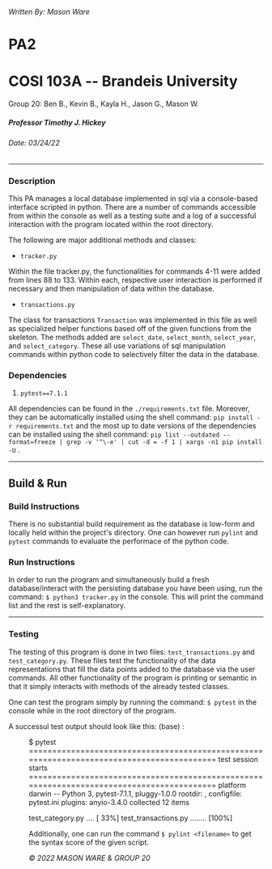 _Written By: Mason Ware_

PA2
===

COSI 103A -- Brandeis University
================================
Group 20: Ben B., Kevin B., Kayla H., Jason G., Mason W.

##### Professor Timothy J. Hickey

###### Date: 03/24/22

* * *

### Description

This PA manages a local database implemented in sql via a console-based interface scripted in python. There are a number of commands accessible from within the console as well as a testing suite and a log of a successful interaction with the program located within the root directory.

The following are major additional methods and classes:

* `tracker.py`

Within the file tracker.py, the functionalities for commands 4-11 were added from lines 88 to 133. Within each, respective user interaction is performed if necessary and then manipulation of data within the database.

* `transactions.py`

The class for transactions `Transaction` was implemented in this file as well as specialized helper functions based off of the given functions from the skeleton. The methods added are `select_date`, `select_month`, `select_year`, and `select_category`. These all use variations of sql manipulation commands within python code to selectively filter the data in the database.


### Dependencies

1.  `pytest==7.1.1`

All dependencies can be found in the `./requirements.txt` file. Moreover, they can be automatically installed using the shell command: `pip install -r requirements.txt` and the most up to date versions of the dependencies can be installed using the shell command: `pip list --outdated --format=freeze | grep -v '^\-e' | cut -d = -f 1 | xargs -n1 pip install -U` .

  

* * *

Build & Run
-----------

### Build Instructions

There is no substantial build requirement as the database is low-form and locally held within the project's directory. One can however run `pylint` and `pytest` commands to evaluate the performace of the python code.

### Run Instructions

In order to run the program and simultaneously build a fresh database/interact with the persisting database you have been using, run the command: `$ python3 tracker.py` in the console. This will print the command list and the rest is self-explanatory.

* * *

### Testing

The testing of this program is done in two files: `test_transactions.py` and `test_category.py`. These files test the functionality of the data representations that fill the data points added to the database via the user commands. All other functionality of the program is printing or semantic in that it simply interacts with methods of the already tested classes. 

One can test the program simply by running the command: `$ pytest` in the console while in the root directory of the program.

A successul test output should look like this:
(base) <device>:<dir> <user>$ pytest
========================================================================================== test session starts ==========================================================================================
platform darwin -- Python 3, pytest-7.1.1, pluggy-1.0.0
rootdir: <route>, configfile: pytest.ini
plugins: anyio-3.4.0
collected 12 items                                                                                                                                                                                      

test_category.py ....                                                                                                                                                                             [ 33%]
test_transactions.py ........                                                                                                                                                                     [100%]

Additionally, one can run the command `$ pylint <filename>` to get the syntax score of the given script.


_© 2022 MASON WARE & GROUP 20_
